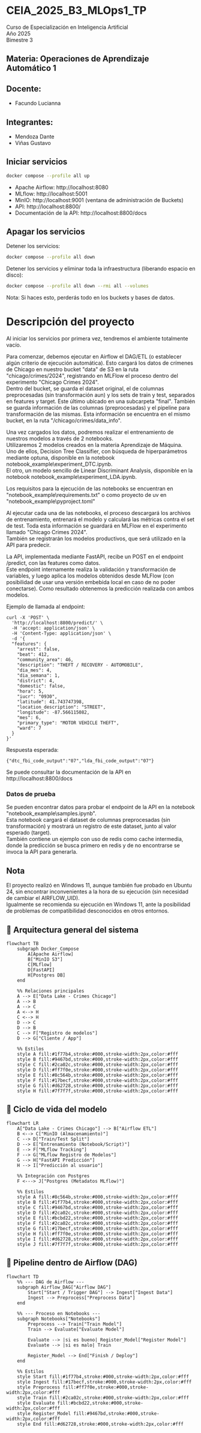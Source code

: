# CEIA_2025_B3_MLOps1_TP

Curso de Especialización en Inteligencia Artificial  
Año 2025  
Bimestre 3  

## Materia: Operaciones de Aprendizaje Automático 1  

## Docente:
* Facundo Lucianna

## Integrantes:
* Mendoza Dante
* Viñas Gustavo


## Iniciar servicios

```bash
docker compose --profile all up
```

   - Apache Airflow: http://localhost:8080
   - MLflow: http://localhost:5001
   - MinIO: http://localhost:9001 (ventana de administración de Buckets)
   - API: http://localhost:8800/
   - Documentación de la API: http://localhost:8800/docs

## Apagar los servicios

Detener los servicios:

```bash
docker compose --profile all down
```

Detener los servicios y eliminar toda la infraestructura (liberando espacio en disco):

```bash
docker compose --profile all down --rmi all --volumes
```
Nota: Si haces esto, perderás todo en los buckets y bases de datos.

# Descripción del proyecto

Al iniciar los servicios por primera vez, tendremos el ambiente totalmente vacío.  

Para comenzar, debemos ejecutar en Airflow el DAG/ETL (o establecer algún criterio de ejecución automática). Esto cargará los datos de crímenes de Chicago en nuestro bucket "data" de S3 en la ruta "chicago/crimes/2024", registrando en MLFlow el proceso dentro del experimento "Chicago Crimes 2024".  
Dentro del bucket, se guarda el dataset original, el de columnas preprocesadas (sin transformación aun) y los sets de train y test, separados en features y target. Este último ubicado en una subcarpeta "final".
También se guarda información de las columnas (preprocesadas) y el pipeline para transformación de las mismas. Esta información se encuentra en el mismo bucket, en la ruta "/chicago/crimes/data_info".

Una vez cargados los datos, podremos realizar el entrenamiento de nuestros modelos a través de 2 notebooks.  
Utilizaremos 2 modelos creados en la materia Aprendizaje de Máquina.  
Uno de ellos, Decision Tree Classifier, con búsqueda de hiperparámetros mediante optuna, disponible en la notebook notebook_example\experiment_DTC.ipynb.  
El otro, un modelo sencillo de Linear Discriminant Analysis, disponible en la notebook notebook_example\experiment_LDA.ipynb.

Los requisitos para la ejecución de las notebooks se encuentran en "notebook_example\requirements.txt" o como proyecto de uv en "notebook_example\pyproject.toml"

Al ejecutar cada una de las notebooks, el proceso descargará los archivos de entrenamiento, entrenará el modelo y calculará las métricas contra el set de test. Toda esta información se guardará en MLFlow en el experimento llamado "Chicago Crimes 2024".  
También se registrarán los modelos productivos, que será utilizado en la API para predecir.  

La API, implementada mediante FastAPI, recibe un POST en el endpoint /predict, con las features como datos.  
Este endpoint internamente realiza la validación y transformación de variables, y luego aplica los modelos obtenidos desde MLFlow (con posibilidad de usar una versión embebida local en caso de no poder conectarse). Como resultado obtenemos la predicción realizada con ambos modelos.  

Ejemplo de llamada al endpoint:
```
curl -X 'POST' \
  'http://localhost:8800/predict/' \
  -H 'accept: application/json' \
  -H 'Content-Type: application/json' \
  -d '{
  "features": {
    "arrest": false,
    "beat": 412,
    "community_area": 46,
    "description": "THEFT / RECOVERY - AUTOMOBILE",
    "dia_mes": 4,
    "dia_semana": 1,
    "district": 4,
    "domestic": false,
    "hora": 5,
    "iucr": "0930",
    "latitude": 41.743747398,
    "location_description": "STREET",
    "longitude": -87.566115082,
    "mes": 6,
    "primary_type": "MOTOR VEHICLE THEFT",
    "ward": 7
  }
}'
```

Respuesta esperada:
```
{"dtc_fbi_code_output":"07","lda_fbi_code_output":"07"}
```

Se puede consultar la documentación de la API en http://localhost:8800/docs

### Datos de prueba
Se pueden encontrar datos para probar el endpoint de la API en la notebook "notebook_example\samples.ipynb".  
Esta notebook cargará el dataset de columnas preprocesadas (sin transformación) y mostrará un registro de este dataset, junto al valor esperado (target).  
También contiene un ejemplo con uso de redis como cache intermedia, donde la predicción se busca primero en redis y de no encontrarse se invoca la API para generarla.

## Nota
El proyecto realizó en Windows 11, aunque también fue probado en Ubuntu 24, sin encontrar inconvenientes a la hora de su ejecución (sin necesidad de cambiar el AIRFLOW_UID).  
Igualmente se recomienda su ejecución en Windows 11, ante la posibilidad de problemas de compatibilidad desconocidos en otros entornos.

## 📌 Arquitectura general del sistema
```mermaid
flowchart TB
    subgraph Docker_Compose
        A[Apache Airflow]
        B["MinIO S3"]
        C[MLflow]
        D[FastAPI]
        H[Postgres DB]
    end

    %% Relaciones principales
    A --> E["Data Lake - Crimes Chicago"]
    A --> B
    A --> C
    A <--> H
    C <--> H
    D --> C
    D --> B
    C --> F["Registro de modelos"]
    D --> G["Cliente / App"]

    %% Estilos
    style A fill:#1f77b4,stroke:#000,stroke-width:2px,color:#fff
    style B fill:#9467bd,stroke:#000,stroke-width:2px,color:#fff
    style C fill:#2ca02c,stroke:#000,stroke-width:2px,color:#fff
    style D fill:#ff7f0e,stroke:#000,stroke-width:2px,color:#fff
    style E fill:#8c564b,stroke:#000,stroke-width:2px,color:#fff
    style F fill:#17becf,stroke:#000,stroke-width:2px,color:#fff
    style G fill:#d62728,stroke:#000,stroke-width:2px,color:#fff
    style H fill:#7f7f7f,stroke:#000,stroke-width:2px,color:#fff
```

## 📌 Ciclo de vida del modelo
```mermaid
flowchart LR
    A["Data Lake - Crimes Chicago"] --> B["Airflow ETL"]
    B <--> C["MinIO (Almacenamiento)"]
    C --> D["Train/Test Split"]
    D --> E["Entrenamiento (Notebook/Script)"]
    E --> F["MLflow Tracking"]
    F --> G["MLflow Registro de Modelos"]
    G --> H["FastAPI Predicción"]
    H --> I["Predicción al usuario"]

    %% Integración con Postgres
    F <---> J["Postgres (Metadatos MLflow)"]

    %% Estilos
    style A fill:#8c564b,stroke:#000,stroke-width:2px,color:#fff
    style B fill:#1f77b4,stroke:#000,stroke-width:2px,color:#fff
    style C fill:#9467bd,stroke:#000,stroke-width:2px,color:#fff
    style D fill:#2ca02c,stroke:#000,stroke-width:2px,color:#fff
    style E fill:#bcbd22,stroke:#000,stroke-width:2px,color:#fff
    style F fill:#2ca02c,stroke:#000,stroke-width:2px,color:#fff
    style G fill:#17becf,stroke:#000,stroke-width:2px,color:#fff
    style H fill:#ff7f0e,stroke:#000,stroke-width:2px,color:#fff
    style I fill:#d62728,stroke:#000,stroke-width:2px,color:#fff
    style J fill:#7f7f7f,stroke:#000,stroke-width:2px,color:#fff
```

## 📌 Pipeline dentro de Airflow (DAG)
```mermaid
flowchart TD
    %% --- DAG de Airflow ---
    subgraph Airflow_DAG["Airflow DAG"]
        Start["Start / Trigger DAG"] --> Ingest["Ingest Data"]
        Ingest --> Preprocess["Preprocess Data"]
    end

    %% --- Proceso en Notebooks ---
    subgraph Notebooks["Notebooks"]
        Preprocess --> Train["Train Model"]
        Train --> Evaluate["Evaluate Model"]

        Evaluate --> |si es bueno| Register_Model["Register Model"]
        Evaluate --> |si es malo| Train

        Register_Model --> End["Finish / Deploy"]
    end

    %% Estilos
    style Start fill:#1f77b4,stroke:#000,stroke-width:2px,color:#fff
    style Ingest fill:#17becf,stroke:#000,stroke-width:2px,color:#fff
    style Preprocess fill:#ff7f0e,stroke:#000,stroke-width:2px,color:#fff
    style Train fill:#2ca02c,stroke:#000,stroke-width:2px,color:#fff
    style Evaluate fill:#bcbd22,stroke:#000,stroke-width:2px,color:#fff
    style Register_Model fill:#9467bd,stroke:#000,stroke-width:2px,color:#fff
    style End fill:#d62728,stroke:#000,stroke-width:2px,color:#fff
```
